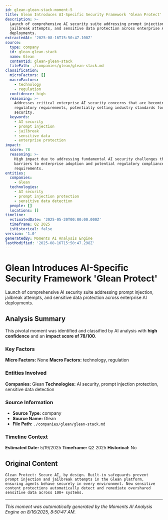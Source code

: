 ```yaml
---
id: glean-glean-stack-moment-5
title: Glean Introduces AI-Specific Security Framework 'Glean Protect'
description: >-
  Launch of comprehensive AI security suite addressing prompt injection,
  jailbreak attempts, and sensitive data protection across enterprise AI
  deployments.
extractedAt: '2025-08-16T15:50:47.100Z'
source:
  type: company
  id: glean-glean-stack
  name: Glean
  contentId: glean-glean-stack
  filePath: ./companies/glean/glean-stack.md
classification:
  microFactors: []
  macroFactors:
    - technology
    - regulation
  confidence: high
  reasoning: >-
    Addresses critical enterprise AI security concerns that are becoming
    regulatory requirements, potentially setting industry standards for AI
    security.
  keywords:
    - AI security
    - prompt injection
    - jailbreak
    - sensitive data
    - enterprise protection
impact:
  score: 78
  reasoning: >-
    High impact due to addressing fundamental AI security challenges that are
    barriers to enterprise adoption and potential regulatory compliance
    requirements.
entities:
  companies:
    - Glean
  technologies:
    - AI security
    - prompt injection protection
    - sensitive data detection
  people: []
  locations: []
timeline:
  estimatedDate: '2025-05-20T00:00:00.000Z'
  timeframe: Q2 2025
  isHistorical: false
version: '1.0'
generatedBy: Moments AI Analysis Engine
lastModified: '2025-08-16T15:50:47.298Z'
---
```

# Glean Introduces AI-Specific Security Framework 'Glean Protect'

Launch of comprehensive AI security suite addressing prompt injection, jailbreak attempts, and sensitive data protection across enterprise AI deployments.

## Analysis Summary

This pivotal moment was identified and classified by AI analysis with **high confidence** and an **impact score of 78/100**.

### Key Factors

**Micro Factors:** None
**Macro Factors:** technology, regulation

### Entities Involved

**Companies:** Glean
**Technologies:** AI security, prompt injection protection, sensitive data detection



### Source Information

- **Source Type:** company
- **Source Name:** Glean
- **File Path:** `./companies/glean/glean-stack.md`

### Timeline Context

**Estimated Date:** 5/19/2025
**Timeframe:** Q2 2025
**Historical:** No

## Original Content

```
Glean Protect: Secure AI, by design. Built-in safeguards prevent prompt injection and jailbreak attempts in the Glean platform, ensuring agents behave securely in every environment. New sensitive content protections automatically detect and remediate overshared sensitive data across 100+ systems.
```

---

*This moment was automatically generated by the Moments AI Analysis Engine on 8/16/2025, 8:50:47 AM.*
